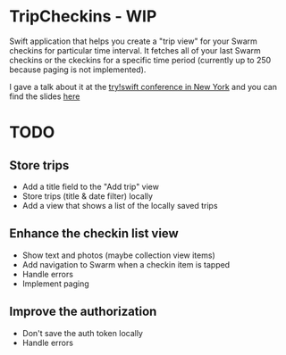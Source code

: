 # TripCheckins - WIP 
Swift application that helps you create a "trip view" for your Swarm checkins for particular time interval.
It fetches all of your last Swarm checkins or the ckeckins for a specific time period (currently up to 250 because paging is not implemented).

I gave a talk about it at the [try!swift conference in New York](https://www.tryswift.co/events/2017/nyc/) and you can find the slides [here](https://www.slideshare.net/NataliyaPatsovska/mvvm-at-scale-not-so-simple-tryswift-nyc17)

# TODO
## Store trips
* Add a title field to the "Add trip" view
* Store trips (title & date filter) locally
* Add a view that shows a list of the locally saved trips

## Enhance the checkin list view
* Show text and photos (maybe collection view items)
* Add navigation to Swarm when a checkin item is tapped
* Handle errors
* Implement paging

## Improve the authorization
* Don't save the auth token locally
* Handle errors
